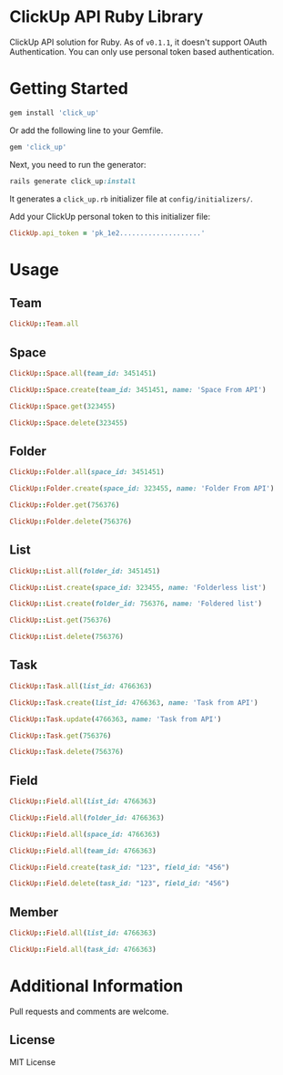 # ClickUp API Ruby Library
 ClickUp API solution for Ruby. As of `v0.1.1`, it doesn't support OAuth Authentication. You can only use personal token based authentication.

# Getting Started

```ruby
gem install 'click_up'
```
Or add the following line to your Gemfile.

```ruby
gem 'click_up'
```
Next, you need to run the generator:

```ruby
rails generate click_up:install
```
It generates a `click_up.rb` initializer file at `config/initializers/`.

Add your ClickUp personal token to this initializer file:

```ruby
ClickUp.api_token = 'pk_1e2....................'
```

# Usage

## Team
```ruby
ClickUp::Team.all
```

## Space
```ruby
ClickUp::Space.all(team_id: 3451451)

ClickUp::Space.create(team_id: 3451451, name: 'Space From API')

ClickUp::Space.get(323455)

ClickUp::Space.delete(323455)
```

## Folder
```ruby
ClickUp::Folder.all(space_id: 3451451)

ClickUp::Folder.create(space_id: 323455, name: 'Folder From API')

ClickUp::Folder.get(756376)

ClickUp::Folder.delete(756376)
```

## List
```ruby
ClickUp::List.all(folder_id: 3451451)

ClickUp::List.create(space_id: 323455, name: 'Folderless list')

ClickUp::List.create(folder_id: 756376, name: 'Foldered list')

ClickUp::List.get(756376)

ClickUp::List.delete(756376)
```

## Task

```ruby
ClickUp::Task.all(list_id: 4766363)

ClickUp::Task.create(list_id: 4766363, name: 'Task from API')

ClickUp::Task.update(4766363, name: 'Task from API')

ClickUp::Task.get(756376)

ClickUp::Task.delete(756376)
```

## Field

```ruby
ClickUp::Field.all(list_id: 4766363)

ClickUp::Field.all(folder_id: 4766363)

ClickUp::Field.all(space_id: 4766363)

ClickUp::Field.all(team_id: 4766363)

ClickUp::Field.create(task_id: "123", field_id: "456")

ClickUp::Field.delete(task_id: "123", field_id: "456")
```

## Member

```ruby
ClickUp::Field.all(list_id: 4766363)

ClickUp::Field.all(task_id: 4766363)
```


# Additional Information
Pull requests and comments are welcome.

## License
MIT License
